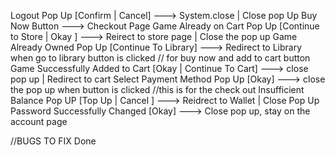 Logout Pop Up [Confirm | Cancel] ---> System.close | Close pop Up
Buy Now Button ---> Checkout Page
Game Already on Cart Pop Up [Continue to Store | Okay ] ---> Reirect to store page | Close the pop up
Game Already Owned Pop Up [Continue To Library] ---> Redirect to Library when go to library button is clicked // for buy now and add to cart button
Game Successfully Added to Cart [Okay | Continue To Cart] ---> close pop up | Redirect to cart
Select Payment Method Pop Up [Okay] ---> close the pop up when button is clicked //this is for the check out
Insufficient Balance Pop UP [Top Up | Cancel ] ---> Reidrect to Wallet | Close Pop Up
Password Successfully Changed [Okay] ---> Close pop up, stay on the account page




//BUGS TO FIX
Done